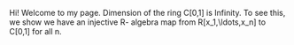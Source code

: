 Hi! Welcome to my page. Dimension of the ring C[0,1] is
Infinity. To see this, we show we have an injective R- algebra 
map from R[x_1,\ldots,x_n] to C[0,1] for all n.
